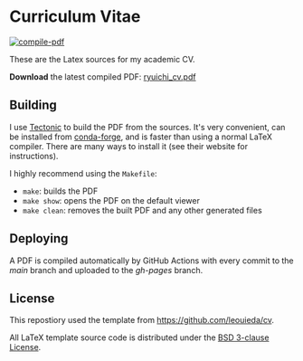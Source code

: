 # Curriculum Vitae

[![compile-pdf](https://github.com/r9y9/cv/workflows/compile-pdf/badge.svg?event=push)](https://github.com/r9y9/cv/actions)

These are the Latex sources for my academic CV.

**Download** the latest compiled PDF:
[ryuichi_cv.pdf](https://github.com/r9y9/cv/blob/gh-pages/ryuichi_cv.pdf)

## Building

I use [Tectonic](https://tectonic-typesetting.github.io) to build the PDF from
the sources.
It's very convenient, can be installed from
[conda-forge](https://github.com/conda-forge/tectonic-feedstock),
and is faster than using a normal LaTeX compiler.
There are many ways to install it (see their website for instructions).

I highly recommend using the `Makefile`:

* `make`: builds the PDF
* `make show`: opens the PDF on the default viewer
* `make clean`: removes the built PDF and any other generated files

## Deploying

A PDF is compiled automatically by GitHub Actions with every commit to the
*main* branch and uploaded to the *gh-pages* branch.

## License

This repostiory used the template from https://github.com/leouieda/cv.

All LaTeX template source code is distributed under the
[BSD 3-clause License](https://opensource.org/licenses/BSD-3-Clause).
